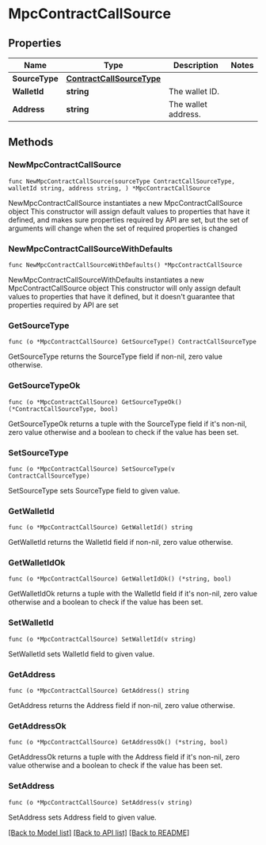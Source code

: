 # MpcContractCallSource

## Properties

Name | Type | Description | Notes
------------ | ------------- | ------------- | -------------
**SourceType** | [**ContractCallSourceType**](ContractCallSourceType.md) |  | 
**WalletId** | **string** | The wallet ID. | 
**Address** | **string** | The wallet address. | 

## Methods

### NewMpcContractCallSource

`func NewMpcContractCallSource(sourceType ContractCallSourceType, walletId string, address string, ) *MpcContractCallSource`

NewMpcContractCallSource instantiates a new MpcContractCallSource object
This constructor will assign default values to properties that have it defined,
and makes sure properties required by API are set, but the set of arguments
will change when the set of required properties is changed

### NewMpcContractCallSourceWithDefaults

`func NewMpcContractCallSourceWithDefaults() *MpcContractCallSource`

NewMpcContractCallSourceWithDefaults instantiates a new MpcContractCallSource object
This constructor will only assign default values to properties that have it defined,
but it doesn't guarantee that properties required by API are set

### GetSourceType

`func (o *MpcContractCallSource) GetSourceType() ContractCallSourceType`

GetSourceType returns the SourceType field if non-nil, zero value otherwise.

### GetSourceTypeOk

`func (o *MpcContractCallSource) GetSourceTypeOk() (*ContractCallSourceType, bool)`

GetSourceTypeOk returns a tuple with the SourceType field if it's non-nil, zero value otherwise
and a boolean to check if the value has been set.

### SetSourceType

`func (o *MpcContractCallSource) SetSourceType(v ContractCallSourceType)`

SetSourceType sets SourceType field to given value.


### GetWalletId

`func (o *MpcContractCallSource) GetWalletId() string`

GetWalletId returns the WalletId field if non-nil, zero value otherwise.

### GetWalletIdOk

`func (o *MpcContractCallSource) GetWalletIdOk() (*string, bool)`

GetWalletIdOk returns a tuple with the WalletId field if it's non-nil, zero value otherwise
and a boolean to check if the value has been set.

### SetWalletId

`func (o *MpcContractCallSource) SetWalletId(v string)`

SetWalletId sets WalletId field to given value.


### GetAddress

`func (o *MpcContractCallSource) GetAddress() string`

GetAddress returns the Address field if non-nil, zero value otherwise.

### GetAddressOk

`func (o *MpcContractCallSource) GetAddressOk() (*string, bool)`

GetAddressOk returns a tuple with the Address field if it's non-nil, zero value otherwise
and a boolean to check if the value has been set.

### SetAddress

`func (o *MpcContractCallSource) SetAddress(v string)`

SetAddress sets Address field to given value.



[[Back to Model list]](../README.md#documentation-for-models) [[Back to API list]](../README.md#documentation-for-api-endpoints) [[Back to README]](../README.md)



